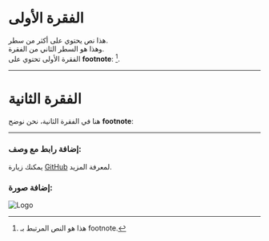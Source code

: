 # الفقرة الأولى

هذا نص يحتوي على أكثر من سطر.  
وهذا هو السطر الثاني من الفقرة.  
الفقرة الأولى تحتوي على **footnote**: [^1].

---

# الفقرة الثانية

هنا في الفقرة الثانية، نحن نوضح **footnote**:  
[^1]: هذا هو النص المرتبط بـ footnote.

---

### إضافة رابط مع وصف:
يمكنك زيارة [GitHub](https://github.com "موقع GitHub") لمعرفة المزيد.

### إضافة صورة:
![Logo](NEW.png)
